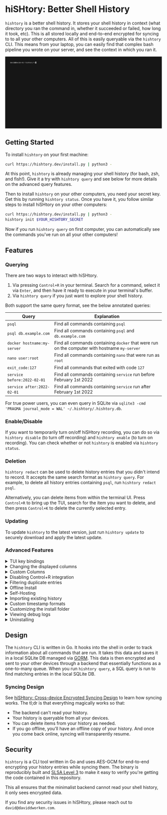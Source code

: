 # hiSHtory: Better Shell History

`hishtory` is a better shell history. It stores your shell history in context (what directory you ran the command in, whether it succeeded or failed, how long it took, etc). This is all stored locally and end-to-end encrypted for syncing to to all your other computers. All of this is easily queryable via the `hishtory` CLI. This means from your laptop, you can easily find that complex bash pipeline you wrote on your server, and see the context in which you ran it. 

![demo](https://raw.githubusercontent.com/ddworken/hishtory/master/backend/web/landing/www/img/demo.gif)

## Getting Started

To install `hishtory` on your first machine:

```bash
curl https://hishtory.dev/install.py | python3 -
```

At this point, `hishtory` is already managing your shell history (for bash, zsh, and fish!). Give it a try with `hishtory query` and see below for more details on the advanced query features. 

Then to install `hishtory` on your other computers, you need your secret key. Get this by running `hishtory status`. Once you have it, you follow similar steps to install hiSHtory on your other computers:

```bash
curl https://hishtory.dev/install.py | python3 -
hishtory init $YOUR_HISHTORY_SECRET
```

Now if you run `hishtory query` on first computer, you can automatically see the commands you've run on all your other computers!

## Features

### Querying

There are two ways to interact with hiSHtory. 

1. Via pressing `Control+R` in your terminal. Search for a command, select it via `Enter`, and then have it ready to execute in your terminal's buffer. 
2. Via `hishtory query` if you just want to explore your shell history. 

Both support the same query format, see the below annotated queries:

| Query | Explanation |
|---|---|
| `psql` | Find all commands containing `psql` |
| `psql db.example.com` | Find all commands containing `psql` and `db.example.com` |
| `docker hostname:my-server` | Find all commands containing `docker` that were run on the computer with hostname `my-server` |
| `nano user:root` | Find all commands containing `nano` that were run as `root` |
| `exit_code:127` | Find all commands that exited with code `127` |
| `service before:2022-02-01` | Find all commands containing `service` run before February 1st 2022 |
| `service after:2022-02-01` | Find all commands containing `service` run after February 1st 2022 |

For true power users, you can even query in SQLite via `sqlite3 -cmd 'PRAGMA journal_mode = WAL' ~/.hishtory/.hishtory.db`. 

### Enable/Disable

If you want to temporarily turn on/off hiSHtory recording, you can do so via `hishtory disable` (to turn off recording) and `hishtory enable` (to turn on recording). You can check whether or not `hishtory` is enabled via `hishtory status`. 

### Deletion

`hishtory redact` can be used to delete history entries that you didn't intend to record. It accepts the same search format as `hishtory query`. For example, to delete all history entries containing `psql`, run `hishtory redact psql`. 

Alternatively, you can delete items from within the terminal UI. Press `Control+R` to bring up the TUI, search for the item you want to delete, and then press `Control+K` to delete the currently selected entry.

### Updating

To update `hishtory` to the latest version, just run `hishtory update` to securely download and apply the latest update. 

### Advanced Features

<details>
<summary>TUI key bindings</summary>
The TUI (opened via `Control+R`) supports a number of key bindings:

| Key                | Result                                                         |
|--------------------|----------------------------------------------------------------|
| Left/Right         | Scroll the search query left/right                             |
| Up/Down            | Scroll the table up/down                                       |
| Page Up/Down       | Scroll the table up/down by one page                           |
| Shift + Left/Right | Scroll the table left/right  |
| Control+K          | Delete the selected command                                    |

</details>

<details>
<summary>Changing the displayed columns</summary>

You can customize the columns that are displayed via `hishtory config-set displayed-columns`. For example, to display only the cwd and command:

```
hishtory config-set displayed-columns CWD Command
```
</details>

<details>
<summary>Custom Columns</summary>

You can create custom column definitions that are populated from arbitrary commands. For example, if you want to create a new column named `git_remote` that contains the git remote if the cwd is in a git directory, you can run:

```
hishtory config-add custom-columns git_remote '(git remote -v 2>/dev/null | grep origin 1>/dev/null ) && git remote get-url origin || true'
hishtory config-add displayed-columns git_remote
```

</details>

<details>
<summary>Disabling Control+R integration</summary>

If you'd like to disable the Control+R integration in your shell, you can do so by running `hishtory config-set enable-control-r false`. 

</details>

<details>
<summary>Filtering duplicate entries</summary>

By default, hishtory query will show all results even if this includes duplicate history entries. This helps you keep track of how many times you've run a command and in what contexts. If you'd rather disable this so that hiSHtory won't show duplicate entries, you can run:

```
hishtory config-set filter-duplicate-commands true
```

</details>

<details>
<summary>Offline Install</summary>

If you don't need the ability to sync your shell history, you can install hiSHtory in offline mode. 

Download the latest binary from [Github Releases](https://github.com/ddworken/hishtory/releases), and then run `./hishtory-binary install --offline` to install hiSHtory in a fully offline mode. This disables syncing and it is not possible to re-enable syncing after doing this.

</details>

<details>
<summary>Self-Hosting</summary>

By default, hiSHtory relies on a backend for syncing. All data is end-to-end encrypted, so the backend can't view your history. 

But if you'd like to self-host the hishtory backend, you can! The backend is a simple go binary in `backend/server/server.go` (with [prebuilt binaries here](https://github.com/ddworken/hishtory/tags)). It can either use SQLite or Postgres for persistence. 

Check out the [`docker-compose.yml`](https://github.com/ddworken/hishtory/blob/master/backend/server/docker-compose.yml) file for an example config to start a hiSHtory server using postgres.

A few configuration options:

* If you want to use a SQLite backend, you can do so by setting the `HISHTORY_SQLITE_DB` environment variable to point to a file. It will then create a SQLite DB at the given location.
* If you want to limit the number of users that your server allows (e.g. because you only intend to use the server for yourself), you can set the environment variable `HISHTORY_MAX_NUM_USERS=1` (or to whatever value you wish for the limit to be). Leave it unset to allow registrations with no cap.

</details>

<details>
<summary>Importing existing history</summary>

hiSHtory imports your existing shell history by default. If for some reason this didn't work (e.g. you had your shell history in a non-standard file), you can import it by piping it into `hishtory import` (e.g. `cat ~/.my_history | hishtory import`).

</details>

<details>
<summary>Custom timestamp formats</summary>

You can configure a custom timestamp format for hiSHtory via `hishtory config-set timestamp-format '2006/Jan/2 15:04'`. The timestamp format string should be in [the format used by Go's `time.Format(...)`](https://pkg.go.dev/time#Time.Format). 

</details>

<details>
<summary>Customizing the install folder</summary>

By default, hiSHtory is installed in `~/.hishtory/`. If you want to customize this, you can do so by setting the `HISHTORY_PATH` environment variable to a path relative to your home directory (e.g. `export HISHTORY_PATH=.config/hishtory`). This must be set both when you install hiSHtory and when you use hiSHtory, so it is recommend to set it in your `.bashrc`/`.zshrc`/`.fishrc` before installing hiSHtory. 

</details>

<details>
<summary>Viewing debug logs</summary>

Debug logs are stored in `~/.hishtory/hishtory.log`. If you run into any issues, these may contain useful information.

</details>

<details>
<summary>Uninstalling</summary>

If you'd like to uninstall hishtory, just run `hishtory uninstall`. Note that this deletes the SQLite DB storing your history, so consider running a `hishtory export` first. 

Note that if you're uninstalling hishtory due to bad latency, try running `hishtory update` first! Latency has been improved over 100x since the first release so I'd highly recommend checking out the latest version. 

</details>

## Design

The `hishtory` CLI is written in Go. It hooks into the shell in order to track information about all commands that are run. It takes this data and saves it in a local SQLite DB managed via [GORM](https://gorm.io/). This data is then encrypted and sent to your other devices through a backend that essentially functions as a one-to-many queue. When you run `hishtory query`, a SQL query is run to find matching entries in the local SQLite DB. 

### Syncing Design 

See [hiSHtory: Cross-device Encrypted Syncing Design](https://blog.daviddworken.com/posts/hishtory-explained/) to learn how syncing works. The tl;dr is that everything magically works so that:

* The backend can't read your history. 
* Your history is queryable from all your devices. 
* You can delete items from your history as needed. 
* If you go offline, you'll have an offline copy of your history. And once you come back online, syncing will transparently resume.

## Security

`hishtory` is a CLI tool written in Go and uses AES-GCM for end-to-end encrypting your history entries while syncing them. The binary is reproducibly built and [SLSA Level 3](https://slsa.dev/) to make it easy to verify you're getting the code contained in this repository. 

This all ensures that the minimalist backend cannot read your shell history, it only sees encrypted data. 

If you find any security issues in hiSHtory, please reach out to `david@daviddworken.com`. 
